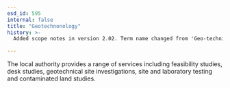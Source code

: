```yaml
---
esd_id: 595
internal: false
title: "Geotechnonology"
history: >-
  Added scope notes in version 2.02. Term name changed from 'Geo-technical services' to 'Environmental services - geotechnonology ' in version 3.00. Name changed to 'Geotechnology' in version 4.00.

---
```


The local authority provides a range of services including feasibility studies, desk studies, geotechnical site investigations, site and laboratory testing and contaminated land studies.


